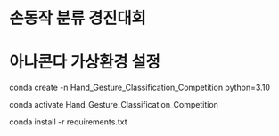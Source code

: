 # 손동작 분류 경진대회

# 아나콘다 가상환경 설정
conda create -n Hand_Gesture_Classification_Competition python=3.10



conda activate Hand_Gesture_Classification_Competition

conda install -r requirements.txt
